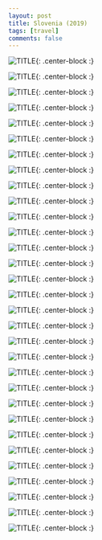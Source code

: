 ```yaml
---
layout: post
title: Slovenia (2019)
tags: [travel]
comments: false
---
```


![TITLE](https://i.imgur.com/m75o3T1.jpg){: .center-block :}

![TITLE](https://i.imgur.com/R4Gz2v1.jpg){: .center-block :}

![TITLE](https://i.imgur.com/pQJI0Ne.jpg){: .center-block :}

![TITLE](https://i.imgur.com/3U4Vx8n.jpg){: .center-block :}

![TITLE](https://i.imgur.com/G2GzEPJ.jpg){: .center-block :}

![TITLE](https://i.imgur.com/OZ9aqd2.jpg){: .center-block :}

![TITLE](https://i.imgur.com/DMjomYO.jpg){: .center-block :}

![TITLE](https://i.imgur.com/56jvNq8.jpg){: .center-block :}

![TITLE](https://i.imgur.com/p3uqUzn.jpg){: .center-block :}

![TITLE](https://i.imgur.com/hWhEaaL.jpg){: .center-block :}

![TITLE](https://i.imgur.com/mYgupNO.jpg){: .center-block :}

![TITLE](https://i.imgur.com/yRoU34L.jpg){: .center-block :}

![TITLE](https://i.imgur.com/klHt1FI.jpg){: .center-block :}

![TITLE](https://i.imgur.com/YL9lt9v.jpg){: .center-block :}

![TITLE](https://i.imgur.com/zvzbRBr.jpg){: .center-block :}

![TITLE](https://i.imgur.com/S8ENIqb.jpg){: .center-block :}

![TITLE](https://i.imgur.com/xi3g7u2.jpg){: .center-block :}

![TITLE](https://i.imgur.com/n8Tu3lq.jpg){: .center-block :}

![TITLE](https://i.imgur.com/H69pJlE.jpg){: .center-block :}

![TITLE](https://i.imgur.com/GlWGHcu.jpg){: .center-block :}

![TITLE](https://i.imgur.com/0EwVVjM.jpg){: .center-block :}

![TITLE](https://i.imgur.com/Ifh69MN.jpg){: .center-block :}

![TITLE](https://i.imgur.com/U5RNYPG.jpg){: .center-block :}

![TITLE](https://i.imgur.com/tlFeycv.jpg){: .center-block :}

![TITLE](https://i.imgur.com/TLIxQr1.jpg){: .center-block :}

![TITLE](https://i.imgur.com/y7eCvIV.jpg){: .center-block :}

![TITLE](https://i.imgur.com/NhOnNVJ.jpg){: .center-block :}

![TITLE](https://i.imgur.com/x6HOgNb.jpg){: .center-block :}

![TITLE](https://i.imgur.com/cJjJmll.jpg){: .center-block :}

![TITLE](https://i.imgur.com/c73SML8.jpg){: .center-block :}

![TITLE](https://i.imgur.com/5ZWcJuw.jpg){: .center-block :}


